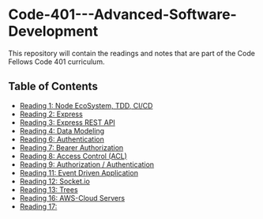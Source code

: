 # Code-401---Advanced-Software-Development
 This repository will contain the readings and notes that are part of the Code Fellows Code 401 curriculum.
 
 ## Table of Contents
   - [Reading 1: Node EcoSystem, TDD, CI/CD](https://github.com/Zavvy-Glitch/Code-401---Advanced-Software-Development/blob/main/Reading01.md)
   - [Reading 2: Express](https://github.com/Zavvy-Glitch/Code-401---Advanced-Software-Development/blob/main/Readings02.md)
   - [Reading 3: Express REST API](https://github.com/Zavvy-Glitch/Code-401---Advanced-Software-Development/blob/main/Readings03.md)
   - [Reading 4: Data Modeling](https://github.com/Zavvy-Glitch/Code-401---Advanced-Software-Development/blob/main/Readings04.md)
   - [Reading 6: Authentication](https://github.com/Zavvy-Glitch/Code-401---Advanced-Software-Development/blob/main/Readings06.md)
   - [Reading 7: Bearer Authorization](https://github.com/Zavvy-Glitch/Code-401---Advanced-Software-Development/blob/main/Readings07.md)
   - [Reading 8: Access Control (ACL)]()
   - [Reading 9: Authorization / Authentication](https://github.com/Zavvy-Glitch/Code-401---Advanced-Software-Development/blob/main/Readings09.md)
   - [Reading 11: Event Driven Application](https://github.com/Zavvy-Glitch/Code-401---Advanced-Software-Development/blob/main/Readings11.md)
   - [Reading 12: Socket.io](https://github.com/Zavvy-Glitch/Code-401---Advanced-Software-Development/blob/main/Readings12.md)
   - [Reading 13: Trees](https://github.com/Zavvy-Glitch/Code-401---Advanced-Software-Development/blob/main/Readings13.md)
   - [Reading 16: AWS-Cloud Servers]()
   - [Reading 17: ]()
